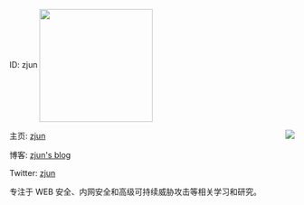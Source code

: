 ID: zjun
<img align='center' src="https://profile-counter.glitch.me/z1un/count.svg" width="200">

主页: [zjun](https://zjun.info)
<img align='right' src="https://github-readme-stats.vercel.app/api?username=z1un&show_icons=true&count_private=true&theme=dracula" />  

博客: [zjun's blog](https://blog.zjun.info)

Twitter: [zjun](https://twitter.com/zjuninfo)

专注于 WEB 安全、内网安全和高级可持续威胁攻击等相关学习和研究。

